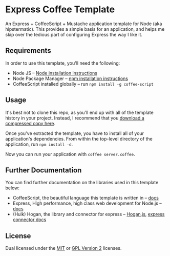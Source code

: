 
# Express Coffee Template #

An Express + CoffeeScript + Mustache application template for
Node (aka hipstermatic). This provides a simple basis for an
application, and helps me skip over the tedious part of
configuring Express the way I like it.


## Requirements ##

In order to use this template, you'll need the following:

 * Node JS – [Node installation instructions][node]
 * Node Package Manager – [npm installation instructions][npm]
 * CoffeeScript installed globally – 
   run `npm install -g coffee-script`


## Usage ##

It's best not to clone this repo, as you'll end up with all of
the template history in your project. Instead, I recommend that
you [download a compressed copy here][dl].

Once you've extracted the template, you have to install all of
your application's dependencies. From within the top-level
directory of the application, run `npm install -d`.

Now you can run your application with `coffee server.coffee`.


## Further Documentation ##

You can find further documentation on the libraries used in this
template below:

 * CoffeeScript, the beautiful language this template is written 
   in – [docs][coffee]
 * Express, High performance, high class web development for 
   Node.js – [docs][express]
 * (Hulk) Hogan, the library and connector for express – 
   [Hogan.js][hogan], 
   [express connector docs][hulk]


## License ##

Dual licensed under the [MIT][mit] or [GPL Version 2][gpl]
licenses.


[node]: http://nodejs.org/
[npm]: http://npmjs.org/
[dl]: https://github.com/rowanmanning/express-coffee-template/zipball/master
[coffee]: http://jashkenas.github.com/coffee-script/
[express]: http://expressjs.com/
[hulk]: https://github.com/quangv/hulk-hogan
[hogan]: http://twitter.github.com/hogan.js/
[mit]: http://opensource.org/licenses/mit-license.php
[gpl]: http://opensource.org/licenses/gpl-2.0.php

